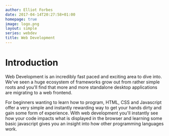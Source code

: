 ```yaml
---
author: Elliot Forbes
date: 2017-04-14T20:27:58+01:00
homepage: true
image: logo.png
layout: simple
series: webdev
title: Web Development
---
```


# Introduction

Web Development is an incredibly fast paced and exciting area to dive into.
We've seen a huge ecosystem of frameworks grow out from rather simple roots and
you'll find that more and more standalone desktop applications are migrating to
a web frontend.

For beginners wanting to learn how to program, HTML, CSS and Javascript offer a
very simple and instantly rewarding way to get your hands dirty and gain some
form of experience. With web development you'll instantly see how your code
impacts what is displayed in the browser and learning some basic javascript
gives you an insight into how other programming languages work.
